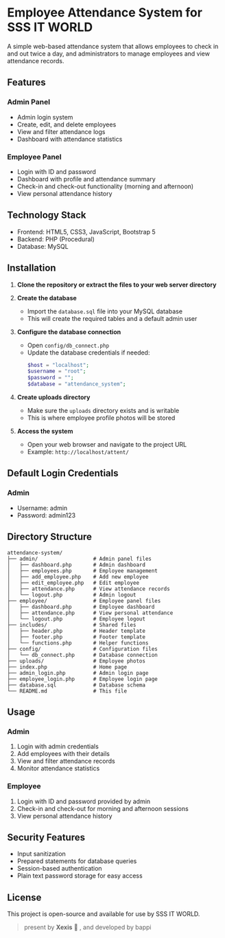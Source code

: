 # Employee Attendance System for SSS IT WORLD

A simple web-based attendance system that allows employees to check in and out twice a day, and administrators to manage employees and view attendance records.

## Features

### Admin Panel
- Admin login system
- Create, edit, and delete employees
- View and filter attendance logs
- Dashboard with attendance statistics

### Employee Panel
- Login with ID and password
- Dashboard with profile and attendance summary
- Check-in and check-out functionality (morning and afternoon)
- View personal attendance history

## Technology Stack
- Frontend: HTML5, CSS3, JavaScript, Bootstrap 5
- Backend: PHP (Procedural)
- Database: MySQL

## Installation

1. **Clone the repository or extract the files to your web server directory**

2. **Create the database**
   - Import the `database.sql` file into your MySQL database
   - This will create the required tables and a default admin user

3. **Configure the database connection**
   - Open `config/db_connect.php`
   - Update the database credentials if needed:
     ```php
     $host = "localhost";
     $username = "root";
     $password = "";
     $database = "attendance_system";
     ```

4. **Create uploads directory**
   - Make sure the `uploads` directory exists and is writable
   - This is where employee profile photos will be stored

5. **Access the system**
   - Open your web browser and navigate to the project URL
   - Example: `http://localhost/attent/`

## Default Login Credentials

### Admin
- Username: admin
- Password: admin123

## Directory Structure

```
attendance-system/
├── admin/                  # Admin panel files
│   ├── dashboard.php       # Admin dashboard
│   ├── employees.php       # Employee management
│   ├── add_employee.php    # Add new employee
│   ├── edit_employee.php   # Edit employee
│   ├── attendance.php      # View attendance records
│   └── logout.php          # Admin logout
├── employee/               # Employee panel files
│   ├── dashboard.php       # Employee dashboard
│   ├── attendance.php      # View personal attendance
│   └── logout.php          # Employee logout
├── includes/               # Shared files
│   ├── header.php          # Header template
│   ├── footer.php          # Footer template
│   └── functions.php       # Helper functions
├── config/                 # Configuration files
│   └── db_connect.php      # Database connection
├── uploads/                # Employee photos
├── index.php               # Home page
├── admin_login.php         # Admin login page
├── employee_login.php      # Employee login page
├── database.sql            # Database schema
└── README.md               # This file
```

## Usage

### Admin
1. Login with admin credentials
2. Add employees with their details
3. View and filter attendance records
4. Monitor attendance statistics

### Employee
1. Login with ID and password provided by admin
2. Check-in and check-out for morning and afternoon sessions
3. View personal attendance history

## Security Features
- Input sanitization
- Prepared statements for database queries
- Session-based authentication
- Plain text password storage for easy access

## License
This project is open-source and available for use by SSS IT WORLD. 
> present by **Xexis** 💼 , and developed by bappi
